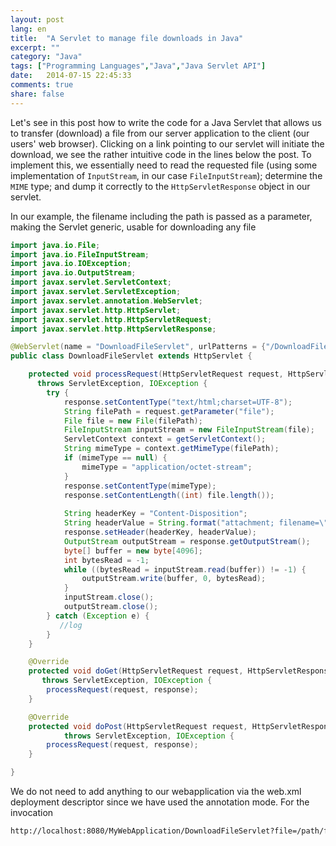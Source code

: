 ```yaml
---
layout: post
lang: en
title:  "A Servlet to manage file downloads in Java"
excerpt: ""
category: "Java"
tags: ["Programming Languages","Java","Java Servlet API"]
date:   2014-07-15 22:45:33
comments: true
share: false
---
```

Let's see in this post how to write the code for a Java Servlet that allows us to transfer (download) a file from our server application to the client (our users' web browser).
Clicking on a link pointing to our servlet will initiate the download, we see the rather intuitive code in the lines below the post.
To implement this, we essentially need to read the requested file (using some implementation of `InputStream`, in our case `FileInputStream`); determine the `MIME` type; and dump it correctly to the `HttpServletResponse` object in our servlet.


In our example, the filename including the path is passed as a parameter, making the Servlet generic, usable for downloading any file

```java
import java.io.File;
import java.io.FileInputStream;
import java.io.IOException;
import java.io.OutputStream;
import javax.servlet.ServletContext;
import javax.servlet.ServletException;
import javax.servlet.annotation.WebServlet;
import javax.servlet.http.HttpServlet;
import javax.servlet.http.HttpServletRequest;
import javax.servlet.http.HttpServletResponse;

@WebServlet(name = "DownloadFileServlet", urlPatterns = {"/DownloadFileServlet"})
public class DownloadFileServlet extends HttpServlet {

    protected void processRequest(HttpServletRequest request, HttpServletResponse response) 
      throws ServletException, IOException {
        try {
            response.setContentType("text/html;charset=UTF-8");
            String filePath = request.getParameter("file");
            File file = new File(filePath);
            FileInputStream inputStream = new FileInputStream(file);
            ServletContext context = getServletContext();
            String mimeType = context.getMimeType(filePath);
            if (mimeType == null) {
                mimeType = "application/octet-stream";
            }
            response.setContentType(mimeType);
            response.setContentLength((int) file.length());
           
            String headerKey = "Content-Disposition";
            String headerValue = String.format("attachment; filename=\"%s\"", file.getName());
            response.setHeader(headerKey, headerValue);
            OutputStream outputStream = response.getOutputStream();
            byte[] buffer = new byte[4096];
            int bytesRead = -1;
            while ((bytesRead = inputStream.read(buffer)) != -1) {
                outputStream.write(buffer, 0, bytesRead);
            }
            inputStream.close();
            outputStream.close();
        } catch (Exception e) {
           //log
        }
    }

    @Override
    protected void doGet(HttpServletRequest request, HttpServletResponse response)
       throws ServletException, IOException {
        processRequest(request, response);
    }

    @Override
    protected void doPost(HttpServletRequest request, HttpServletResponse response)
            throws ServletException, IOException {
        processRequest(request, response);
    }

}
```

We do not need to add anything to our webapplication via the web.xml deployment descriptor since we have used the annotation mode. For the invocation

```bash 
http://localhost:8080/MyWebApplication/DownloadFileServlet?file=/path/file.ext
```

